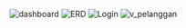 ![dashboard](https://user-images.githubusercontent.com/35437552/67995350-8e984980-fc7c-11e9-858c-8144d78bc16b.PNG)
![ERD](https://user-images.githubusercontent.com/35437552/67995352-8e984980-fc7c-11e9-94aa-45018fda27ff.png)
![Login](https://user-images.githubusercontent.com/35437552/67995353-8f30e000-fc7c-11e9-8a2d-1e279eb579f2.PNG)
![v_pelanggan](https://user-images.githubusercontent.com/35437552/67995354-8f30e000-fc7c-11e9-8b5a-062023b19153.PNG)
